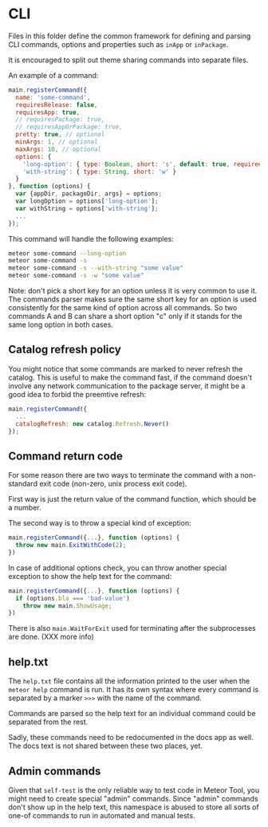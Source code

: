 # CLI

Files in this folder define the common framework for defining and parsing CLI
commands, options and properties such as `inApp` or `inPackage`.

It is encouraged to split out theme sharing commands into separate files.

An example of a command:

```javascript
main.registerCommand({
  name: 'some-command',
  requiresRelease: false,
  requiresApp: true,
  // requiresPackage: true,
  // requiresAppOrPackage: true,
  pretty: true, // optional
  minArgs: 1, // optional
  maxArgs: 10, // optional
  options: {
    'long-option': { type: Boolean, short: 's', default: true, required: true },
    'with-string': { type: String, short: 'w' }
  }
}, function (options) {
  var {appDir, packageDir, args} = options;
  var longOption = options['long-option'];
  var withString = options['with-string'];
  ...
});
```

This command will handle the following examples:

```bash
meteor some-command --long-option
meteor some-command -s
meteor some-command -s --with-string "some value"
meteor some-command -s -w "some value"
```

Note: don't pick a short key for an option unless it is very common to use it. 
The commands parser makes sure the same short key for an option is used
consistently for the same kind of option across all commands. So two commands A
and B can share a short option "c" only if it stands for the same long option in
both cases.

## Catalog refresh policy

You might notice that some commands are marked to never refresh the catalog.
This is useful to make the command fast, if the command doesn't involve any
network communication to the package server, it might be a good idea to forbid
the preemtive refresh:

```javascript
main.registerCommand({
  ...
  catalogRefresh: new catalog.Refresh.Never()
});
```

## Command return code

For some reason there are two ways to terminate the command with a non-standard
exit code (non-zero, unix process exit code).

First way is just the return value of the command function, which should be a
number.

The second way is to throw a special kind of exception:

```javascript
main.registerCommand({...}, function (options) {
  throw new main.ExitWithCode(2);
})
```

In case of additional options check, you can throw another special exception to
show the help text for the command:

```javascript
main.registerCommand({...}, function (options) {
  if (options.bla === 'bad-value')
    throw new main.ShowUsage;
})
```

There is also `main.WaitForExit` used for terminating after the subprocesses are
done. (XXX more info)

## help.txt

The `help.txt` file contains all the information printed to the user when the
`meteor help` command is run. It has its own syntax where every command is
separated by a marker `>>>` with the name of the command.

Commands are parsed so the help text for an individual command could be
separated from the rest.

Sadly, these commands need to be redocumented in the docs app as well. The docs
text is not shared between these two places, yet.

## Admin commands

Given that `self-test` is the only reliable way to test code in Meteor Tool, you
might need to create special "admin" commands. Since "admin" commands don't show
up in the help text, this namespace is abused to store all sorts of one-of
commands to run in automated and manual tests.


